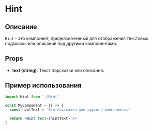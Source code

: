 # Hint

## Описание

`Hint` - это компонент, предназначенный для отображения текстовых подсказок или описаний под другими компонентами.

## Props

- **text (string)**: Текст подсказки или описания.

## Пример использования

```jsx
import Hint from './Hint'

const MyComponent = () => {
  const hintText = 'Это подсказка для другого компонента.'

  return <Hint text={hintText} />
}
```
